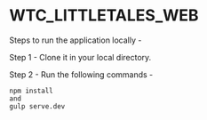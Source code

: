 # WTC_LITTLETALES_WEB

Steps to run the application locally - 

Step 1 - Clone it in your local directory.

Step 2 - Run the following commands -

    npm install
    and
    gulp serve.dev
    
